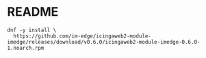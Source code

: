 README
======

```shell
dnf -y install \
  https://github.com/im-edge/icingaweb2-module-imedge/releases/download/v0.6.0/icingaweb2-module-imedge-0.6.0-1.noarch.rpm
```
